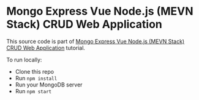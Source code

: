 # Mongo Express Vue Node.js (MEVN Stack) CRUD Web Application

This source code is part of [Mongo Express Vue Node.js (MEVN Stack) CRUD Web Application]() tutorial.

To run locally:

* Clone this repo
* Run `npm install`
* Run your MongoDB server
* Run `npm start`

